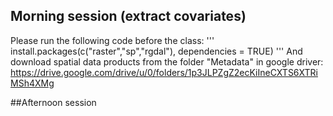## Morning session (extract covariates)

Please run the following code before the class:
'''
install.packages(c("raster","sp","rgdal"), dependencies = TRUE)
'''
And download spatial data products from the folder "Metadata" in google driver: https://drive.google.com/drive/u/0/folders/1p3JLPZgZ2ecKiIneCXTS6XTRiMSh4XMg

##Afternoon session
